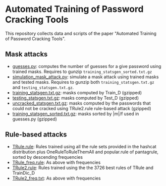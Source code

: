 # Automated Training of Password Cracking Tools

This repository collects data and scripts of the paper "Automated Training of Password Cracking Tools".

## Mask attacks

- [guesses.py](https://github.com/focardi/PasswordCrackingTraining/blob/master/masks/guesses.py): computes the number of guesses for a give password using trained masks. Requires to gunzip `training_statsgen_sorted.txt.gz`
- [simulation_mask_attack.py](https://github.com/focardi/PasswordCrackingTraining/blob/master/masks/simulation_mask_attack.py): simulate a mask attack using trained masks and tested masks. Requires to gunzip both `training_statsgen.txt.gz` and `testing_statsgen.txt.gz`.
- [training_statsgen.txt.gz](https://github.com/focardi/PasswordCrackingTraining/blob/master/masks/training_statsgen.txt.gz): masks computed by Train_D (gzipped)
- [testing_statsgen.txt.gz](https://github.com/focardi/PasswordCrackingTraining/blob/master/masks/testing_statsgen.txt.gz): masks computed by Test_D (gzipped)
- [uncracked_statsgen.txt.gz](https://github.com/focardi/PasswordCrackingTraining/blob/master/masks/uncracked_statsgen.txt.gz): masks computed by the passwords that could not be cracked using TRule2.rule rule-based attack (gzipped)
- [training_statsgen_sorted.txt.gz](https://github.com/focardi/PasswordCrackingTraining/blob/master/masks/training_statsgen_sorted.txt.gz): masks sorted by |m|/f used in guesses.py (gzipped)

## Rule-based attacks

- [TRule.rule](https://github.com/focardi/PasswordCrackingTraining/blob/master/rules/TRule.rule): Rules trained using all the rule sets provided in the hashcat distribution plus OneRuleToRuleThemAll and popular.rule of pantagrule, sorted by descending frequencies
- [TRule_freq.rule](https://github.com/focardi/PasswordCrackingTraining/blob/master/rules/TRule_freq.rule): As above with frequencies
- [TRule2.rule](https://github.com/focardi/PasswordCrackingTraining/blob/master/rules/TRule2.rule): Rules trained using the the 3726 best rules of TRule and TrainDic_D
- [TRule2_freq.txt](https://github.com/focardi/PasswordCrackingTraining/blob/master/rules/TRule2_freq.rule): As above with frequencies

